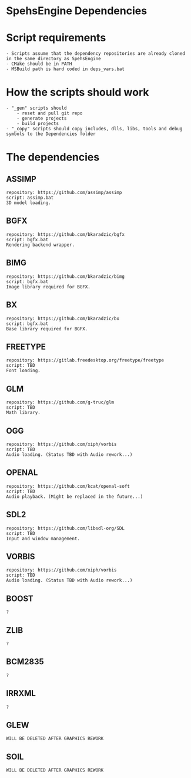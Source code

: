 # SpehsEngine Dependencies


# Script requirements
    - Scripts assume that the dependency repositories are already cloned in the same directory as SpehsEngine
    - CMake should be in PATH
    - MSBuild path is hard coded in deps_vars.bat


# How the scripts should work
    - "_gen" scripts should
        - reset and pull git repo
        - generate projects
        - build projects
    - "_copy" scripts should copy includes, dlls, libs, tools and debug symbols to the Dependencies folder


# The dependencies

## ASSIMP
    repository: https://github.com/assimp/assimp
    script: assimp.bat
    3D model loading.
## BGFX
    repository: https://github.com/bkaradzic/bgfx
    script: bgfx.bat
    Rendering backend wrapper.
## BIMG
    repository: https://github.com/bkaradzic/bimg
    script: bgfx.bat
    Image library required for BGFX.
## BX
    repository: https://github.com/bkaradzic/bx
    script: bgfx.bat
    Base library required for BGFX.
## FREETYPE
    repository: https://gitlab.freedesktop.org/freetype/freetype
    script: TBD
    Font loading.
## GLM
    repository: https://github.com/g-truc/glm
    script: TBD
    Math library.
## OGG
    repository: https://github.com/xiph/vorbis
    script: TBD
    Audio loading. (Status TBD with Audio rework...)
## OPENAL
    repository: https://github.com/kcat/openal-soft
    script: TBD
    Audio playback. (Might be replaced in the future...)
## SDL2
    repository: https://github.com/libsdl-org/SDL
    script: TBD
    Input and window management.
## VORBIS
    repository: https://github.com/xiph/vorbis
    script: TBD
    Audio loading. (Status TBD with Audio rework...)

## BOOST
    ?
## ZLIB
    ?
## BCM2835
    ?
## IRRXML
    ?
    
## GLEW
    WILL BE DELETED AFTER GRAPHICS REWORK
## SOIL
    WILL BE DELETED AFTER GRAPHICS REWORK
